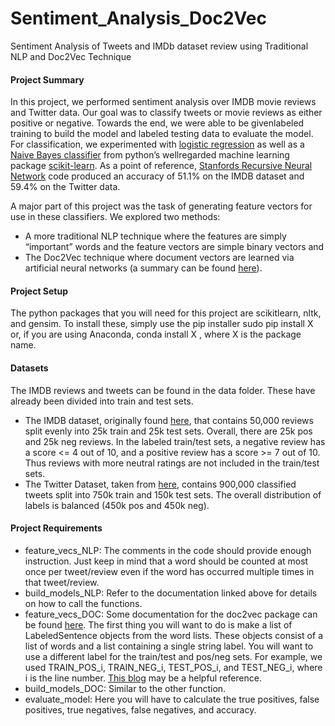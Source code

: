 # Sentiment_Analysis_Doc2Vec
Sentiment Analysis of Tweets and IMDb dataset review using Traditional NLP and Doc2Vec Technique

#### Project Summary
In this project, we performed sentiment analysis over IMDB movie reviews and Twitter data. Our goal was to classify tweets or movie reviews as either positive or negative. Towards the end, we were able to be givenlabeled training to build the model and labeled testing data to evaluate the model. For classification, we experimented with [logistic regression](http://scikit-learn.org/stable/modules/generated/sklearn.linear_model.LogisticRegression.html) as well as a [Naive Bayes classifier](http://scikit-learn.org/stable/modules/naive_bayes.html#gaussian-naive-bayes) from python’s wellregarded machine learning package [scikit-learn](http://scikit-learn.org/stable/index.html). As a point of reference, [Stanfords Recursive Neural Network](https://nlp.stanford.edu/sentiment/code.html) code produced an accuracy of 51.1% on the IMDB dataset and 59.4% on the Twitter data.

A major part of this project was the task of generating feature vectors for use in these classifiers. 
We explored two methods:
 - A more traditional NLP technique where the features are simply “important” words and the feature vectors are simple binary vectors and 
 - The Doc2Vec technique where document vectors are learned via artificial neural networks (a summary can be found [here](https://districtdatalabs.silvrback.com/modern-methods-for-sentiment-analysis)).

#### Project Setup
The python packages that you will need for this project are scikitlearn, nltk, and gensim. To install these, simply use the pip installer sudo pip install X or, if you are using Anaconda, conda install X , where X is the package name.

#### Datasets
The IMDB reviews and tweets can be found in the data folder. These have already been divided into train and test sets.
- The IMDB dataset, originally found [here](http://ai.stanford.edu/~amaas/data/sentiment/), that contains 50,000 reviews split evenly into 25k train and 25k test sets. Overall, there are 25k pos and 25k neg reviews. In the labeled train/test sets, a negative review has a score <= 4 out of 10, and a positive review has a score >= 7 out of 10. Thus reviews with more neutral ratings are not included in the train/test sets.
- The Twitter Dataset, taken from [here](http://thinknook.com/twitter-sentiment-analysis-training-corpus-dataset-2012-09-22/), contains 900,000 classified tweets split into 750k train and 150k test sets. The overall distribution of labels is balanced (450k pos and 450k neg).

#### Project Requirements
- feature_vecs_NLP: The comments in the code should provide enough instruction. Just keep in mind that a word should be counted at most once per tweet/review even if the word has occurred multiple times in that tweet/review.
- build_models_NLP: Refer to the documentation linked above for details on how to call the functions.
- feature_vecs_DOC: Some documentation for the doc2vec package can be found [here](https://radimrehurek.com/gensim/models/doc2vec.html). The first thing you will want to do is make a list of LabeledSentence objects from the word lists. These objects consist of a list of words and a list containing a single string label. You will want to use a different label for the train/test and pos/neg sets. For example, we used TRAIN_POS_i, TRAIN_NEG_i, TEST_POS_i, and TEST_NEG_i, where i is the line number. [This blog](https://rare-technologies.com/doc2vec-tutorial/) may be a helpful reference.
- build_models_DOC: Similar to the other function.
- evaluate_model: Here you will have to calculate the true positives, false positives, true negatives, false negatives, and accuracy.
